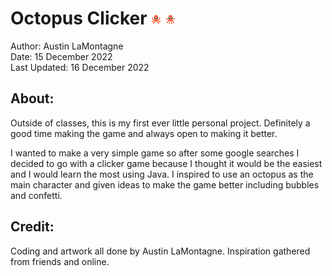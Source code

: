# Octopus Clicker ![alt text](https://github.com/lamontagneaustin/first-game/blob/main/src/images/octopus1.png) ![alt text](https://github.com/lamontagneaustin/first-game/blob/main/src/images/octopus2.png)

Author: Austin LaMontagne <br />
Date: 15 December 2022 <br />
Last Updated: 16 December 2022 <br />

## About:
Outside of classes, this is my first ever little personal project. Definitely a good time making the game and always open to making it better.

I wanted to make a very simple game so after some google searches I decided to go with a clicker game because I thought it would be the easiest and I would learn the most using Java. I inspired to use an octopus as the main character and given ideas to make the game better including bubbles and confetti.

## Credit:
Coding and artwork all done by Austin LaMontagne. Inspiration gathered from friends and online.
